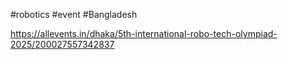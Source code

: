 #robotics #event #Bangladesh 


https://allevents.in/dhaka/5th-international-robo-tech-olympiad-2025/200027557342837




